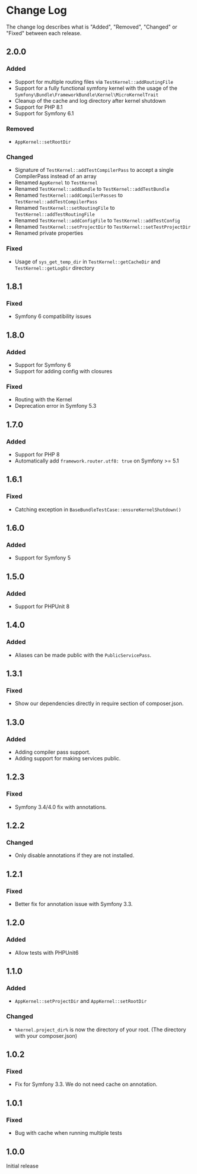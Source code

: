 # Change Log

The change log describes what is "Added", "Removed", "Changed" or "Fixed" between each release.

## 2.0.0

### Added

- Support for multiple routing files via `TestKernel::addRoutingFile`
- Support for a fully functional symfony kernel with the usage of the `Symfony\Bundle\FrameworkBundle\Kernel\MicroKernelTrait`
- Cleanup of the cache and log directory after kernel shutdown
- Support for PHP 8.1
- Support for Symfony 6.1

### Removed

- `AppKernel::setRootDir`

### Changed

- Signature of `TestKernel::addTestCompilerPass` to accept a single CompilerPass instead of an array
- Renamed `AppKernel` to `TestKernel`
- Renamed `TestKernel::addBundle` to `TestKernel::addTestBundle`
- Renamed `TestKernel::addCompilerPasses` to `TestKernel::addTestCompilerPass`
- Renamed `TestKernel::setRoutingFile` to `TestKernel::addTestRoutingFile`
- Renamed `TestKernel::addConfigFile` to `TestKernel::addTestConfig`
- Renamed `TestKernel::setProjectDir` to `TestKernel::setTestProjectDir`
- Renamed private properties

### Fixed

- Usage of `sys_get_temp_dir` in `TestKernel::getCacheDir` and `TestKernel::getLogDir` directory

## 1.8.1

### Fixed

- Symfony 6 compatibility issues

## 1.8.0

### Added

- Support for Symfony 6
- Support for adding config with closures

### Fixed

- Routing with the Kernel
- Deprecation error in Symfony 5.3

## 1.7.0

### Added

- Support for PHP 8
- Automatically add `framework.router.utf8: true` on Symfony >= 5.1

## 1.6.1

### Fixed

- Catching exception in `BaseBundleTestCase::ensureKernelShutdown()`

## 1.6.0

### Added

- Support for Symfony 5

## 1.5.0

### Added

- Support for PHPUnit 8

## 1.4.0

### Added

- Aliases can be made public with the `PublicServicePass`.

## 1.3.1

### Fixed

- Show our dependencies directly in require section of composer.json.

## 1.3.0

### Added

- Adding compiler pass support.
- Adding support for making services public.

## 1.2.3

### Fixed

- Symfony 3.4/4.0 fix with annotations.

## 1.2.2

### Changed

- Only disable annotations if they are not installed.

## 1.2.1

### Fixed

- Better fix for annotation issue with Symfony 3.3.

## 1.2.0

### Added

- Allow tests with PHPUnit6

## 1.1.0

### Added

- `AppKernel::setProjectDir` and `AppKernel::setRootDir`

### Changed

- `%kernel.project_dir%` is now the directory of your root. (The directory with your composer.json)

## 1.0.2

### Fixed

- Fix for Symfony 3.3. We do not need cache on annotation.

## 1.0.1

### Fixed

- Bug with cache when running multiple tests

## 1.0.0

Initial release
